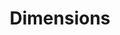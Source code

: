 ---
layout: default
bigquery: https://console.cloud.google.com/bigquery?p=covid-19-dimensions-ai&page=table&d=data&t=publications
contributors: Digital Science, https://www.digital-science.com/
cost: Free for personal, non-commercial use.
description: Dimensions contains more than 100 million publications, ranging from
  articles published in scholarly journals, books and book chapters, to preprints
  and conference proceedings. All publications are contextualized with linked data
  sets, funding, publications, patents, clinical trials, and policy documents. You
  can also view associated categories, funders, institutions, and researcher profiles.
documentation: https://docs.dimensions.ai/bigquery/index.html
last_edit: Mon, 04 Apr 2022 19:04:00 GMT
location: https://www.dimensions.ai/products/free/
maintained_by: Digital Science, https://www.digital-science.com/
schema_fields: '[''funding_eur'', ''associated_grant_ids'', ''types'', ''phase'',
  ''research_org_cities'', ''funder_org'', ''end_year'', ''license'', ''pmid'', ''pages'',
  ''patent_ids'', ''funder_org_state_codes'', ''current_assignee_orgs'', ''arxiv_id'',
  ''issue'', ''book_title'', ''citations'', ''expiration_date'', ''research_orgs'',
  ''altmetrics'', ''application_number'', ''funder_org_cities'', ''foa_number'', ''mesh_terms'',
  ''linkout'', ''family_members_ids'', ''category_icrp_cso'', ''priority_date'', ''repository_url'',
  ''funding_currency'', ''funding_nzd'', ''embargo_date'', ''filing_year'', ''cited_by_ids'',
  ''original_title'', ''acronym'', ''current_assignee_countries'', ''doi'', ''isbn'',
  ''gender'', ''abstract'', ''conference'', ''created_date'', ''name'', ''associated_publication_pmid'',
  ''assignee_orgs'', ''journal_lists'', ''eisbn'', ''reference_ids'', ''funding_cad'',
  ''clinical_trial_ids'', ''publication_date'', ''funding_chf'', ''funding_jpy'',
  ''acknowledgements'', ''publication_ids'', ''relationships'', ''research_org_city_names'',
  ''open_access_categories'', ''book_series_title'', ''repository_name'', ''current_assignee'',
  ''mesh_headings'', ''repository_id'', ''grant_number'', ''jurisdiction'', ''funding_cny'',
  ''established'', ''source_id'', ''subtitles'', ''funder_org_acronyms'', ''active_years'',
  ''language'', ''funder_countries'', ''cpc'', ''date_imported_gbq'', ''publication_year'',
  ''links'', ''date_normal'', ''category_hrcs_rac'', ''start_date'', ''funding_aud'',
  ''publisher'', ''associated_publication_arxiv_id'', ''labels'', ''year'', ''category_bra'',
  ''category_icrp_ct'', ''research_org_state_names'', ''start_year'', ''pmcid'', ''aliases'',
  ''expiration_year'', ''id'', ''proceedings_title'', ''interventions'', ''authors'',
  ''end_date'', ''citation_string'', ''resulting_publication_ids'', ''funder_orgs'',
  ''research_org_country_names'', ''volume'', ''categories'', ''assignee_countries'',
  ''email_address'', ''category_hra'', ''priority_year'', ''date_inserted'', ''legal_events'',
  ''ipcr'', ''category_rcdc'', ''researcher_ids'', ''funder_org_countries'', ''editors'',
  ''date'', ''citations_count'', ''filing_status'', ''conditions'', ''family_count'',
  ''external_ids'', ''investigators'', ''date_modified'', ''date_online'', ''parent_id'',
  ''brief_title'', ''associated_publication_id'', ''acronyms'', ''associated_publication_doi'',
  ''status'', ''filing_date'', ''category_hrcs_hc'', ''description'', ''metrics'',
  ''granted_year'', ''concepts'', ''wikipedia_url'', ''original_assignee_countries'',
  ''registry'', ''address'', ''original_assignee_orgs'', ''resulting_publication_doi'',
  ''funding_amount'', ''organisation_details'', ''kind'', ''research_org_state_codes'',
  ''research_org_countries'', ''category_uoa'', ''funding_usd'', ''type'', ''family_id'',
  ''supporting_grant_ids'', ''journal'', ''open_access_categories_v2'', ''granted_date'',
  ''original_assignee'', ''title'', ''legal_status'', ''funding_details'', ''original_abstract'',
  ''funding_gbp'', ''date_print'', ''category_sdg'', ''category_for'', ''inventor_names'']'
shortname: dimensions
tags:
- scholarly literature
- patents
- funding
- clinical trials
- academic profiles
terms_of_use: 'Use of both the Dimensions COVID-19 dataset and full Dimensions dataset
  are subject to the Dimensions Terms of use: https://www.dimensions.ai/policies-terms-legal '
title: Dimensions
uuid: dcff88bd-fe6b-4fdb-8159-809bf9d7bc1c
---
